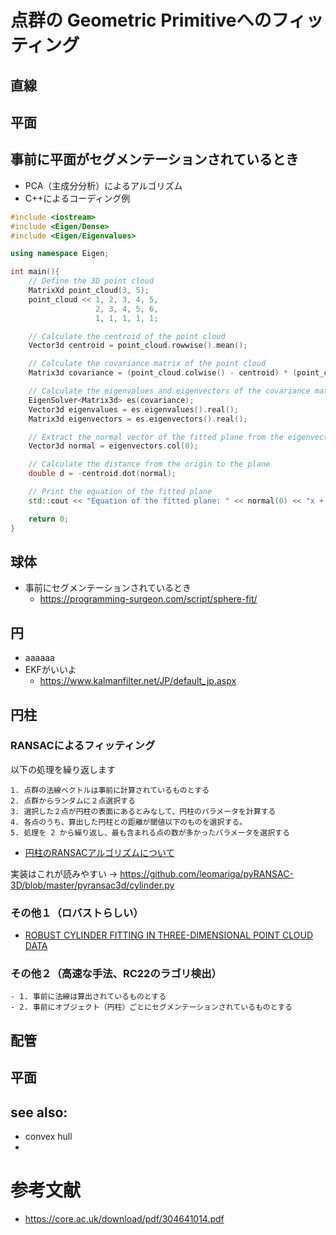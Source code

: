 # 点群の Geometric Primitiveへのフィッティング

## 直線

## 平面

## 

## 事前に平面がセグメンテーションされているとき
- PCA（主成分分析）によるアルゴリズム
- C++によるコーディング例

```cpp
#include <iostream>
#include <Eigen/Dense>
#include <Eigen/Eigenvalues>

using namespace Eigen;

int main(){
    // Define the 3D point cloud
    MatrixXd point_cloud(3, 5);
    point_cloud << 1, 2, 3, 4, 5,
                   2, 3, 4, 5, 6,
                   1, 1, 1, 1, 1;

    // Calculate the centroid of the point cloud
    Vector3d centroid = point_cloud.rowwise().mean();

    // Calculate the covariance matrix of the point cloud
    Matrix3d covariance = (point_cloud.colwise() - centroid) * (point_cloud.colwise() - centroid).transpose();

    // Calculate the eigenvalues and eigenvectors of the covariance matrix
    EigenSolver<Matrix3d> es(covariance);
    Vector3d eigenvalues = es.eigenvalues().real();
    Matrix3d eigenvectors = es.eigenvectors().real();

    // Extract the normal vector of the fitted plane from the eigenvector corresponding to the smallest eigenvalue
    Vector3d normal = eigenvectors.col(0);

    // Calculate the distance from the origin to the plane
    double d = -centroid.dot(normal);

    // Print the equation of the fitted plane
    std::cout << "Equation of the fitted plane: " << normal(0) << "x + " << normal(1) << "y + " << normal(2) << "z + " << d << " = 0" << std::endl;

    return 0;
}
```


## 球体
- 事前にセグメンテーションされているとき
  - https://programming-surgeon.com/script/sphere-fit/


## 円
- aaaaaa
- EKFがいいよ
  - https://www.kalmanfilter.net/JP/default_jp.aspx

## 円柱

### RANSACによるフィッティング

以下の処理を繰り返します
```
1. 点群の法線ベクトルは事前に計算されているものとする
2. 点群からランダムに２点選択する
3. 選択した２点が円柱の表面にあるとみなして、円柱のパラメータを計算する
4. 各点のうち、算出した円柱との距離が閾値以下のものを選択する。
5. 処理を 2 から繰り返し、最も含まれる点の数が多かったパラメータを選択する
```
- [円柱のRANSACアルゴリズムについて](http://visitlab.jp/pdf/CylinderSegPCL.pdf)

実装はこれが読みやすい → https://github.com/leomariga/pyRANSAC-3D/blob/master/pyransac3d/cylinder.py

### その他１（ロバストらしい）
- [ROBUST CYLINDER FITTING IN THREE-DIMENSIONAL POINT CLOUD DATA](https://isprs-archives.copernicus.org/articles/XLII-1-W1/63/2017/isprs-archives-XLII-1-W1-63-2017.pdf )

### その他２（高速な手法、RC22のラゴリ検出）

```
- 1. 事前に法線は算出されているものとする
- 2. 事前にオブジェクト（円柱）ごとにセグメンテーションされているものとする

```

## 配管


## 平面


## see also:
- convex hull
- 


# 参考文献

- https://core.ac.uk/download/pdf/304641014.pdf